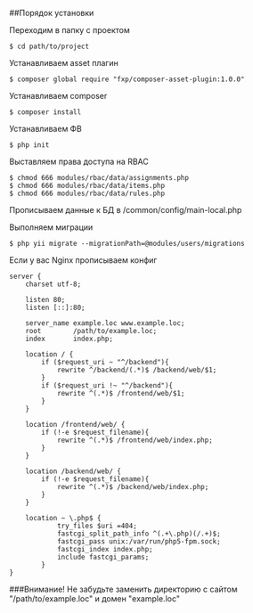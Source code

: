 ##Порядок установки


Переходим в папку с проектом
    
    $ cd path/to/project


Устанавливаем asset плагин
    
    $ composer global require "fxp/composer-asset-plugin:1.0.0"


Устанавливаем composer

    $ composer install


Устанавливаем ФВ

    $ php init


Выставляем права доступа на RBAC

    $ chmod 666 modules/rbac/data/assignments.php
    $ chmod 666 modules/rbac/data/items.php
    $ chmod 666 modules/rbac/data/rules.php


Прописываем данные к БД в /common/config/main-local.php

Выполняем миграции
    
    $ php yii migrate --migrationPath=@modules/users/migrations


Если у вас Nginx прописываем конфиг

    server {
    	charset utf-8;
    
    	listen 80;
    	listen [::]:80;
    
    	server_name example.loc www.example.loc;
    	root        /path/to/example.loc;
    	index       index.php;
    
    	location / {
    		if ($request_uri ~ "^/backend"){
    			rewrite ^/backend/(.*)$ /backend/web/$1;
    		}
    		if ($request_uri !~ "^/backend"){
    			rewrite ^(.*)$ /frontend/web/$1;
    		}
    	}
    
    	location /frontend/web/ {
    		if (!-e $request_filename){
    			rewrite ^(.*)$ /frontend/web/index.php;
    		}
    	}
    
    	location /backend/web/ {
    		if (!-e $request_filename){
    			rewrite ^(.*)$ /backend/web/index.php;
    		}
    	}
    
    	location ~ \.php$ {
            	try_files $uri =404;
            	fastcgi_split_path_info ^(.+\.php)(/.+)$;
            	fastcgi_pass unix:/var/run/php5-fpm.sock;
            	fastcgi_index index.php;
            	include fastcgi_params;
        	}
    }

###Внимание!
Не забудьте заменить директорию с сайтом "/path/to/example.loc" и домен "example.loc"